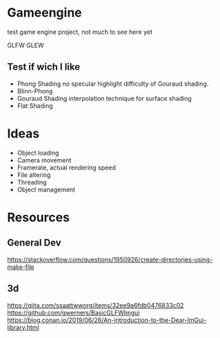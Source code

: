 # Gameengine

test game engine project, not much to see here yet

GLFW
GLEW

## Test if wich I like
- Phong Shading     no specular highlight difficulty of Gouraud shading.
- Blinn-Phong
- Gouraud Shading   interpolation technique for surface shading 
- Flat Shading

# Ideas
* Object loading
* Camera movement
* Framerate, actual rendering speed
* File altering
* Threading
* Object management


# Resources
## General Dev
<https://stackoverflow.com/questions/1950926/create-directories-using-make-file>

## 3d
<https://qiita.com/ssaattwworg/items/32ee9a6fdb0476833c02>
<https://github.com/gwerners/BasicGLFWImgui>
<https://blog.conan.io/2019/06/26/An-introduction-to-the-Dear-ImGui-library.html>
